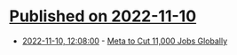 # [Published on 2022-11-10](index.md)

* [2022-11-10, 12:08:00](https://soylentnews.org/article.pl?sid=22/11/09/1849229&from=rss) - [Meta to Cut 11,000 Jobs Globally](https://soylentnews.org/article.pl?sid=22/11/09/1849229&from=rss)
